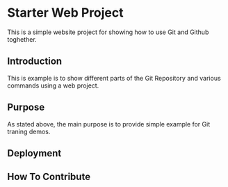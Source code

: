 # Starter Web Project
This is a simple website project for showing how to use Git and Github toghether.
## Introduction
This is example is to show different parts of the Git Repository and various commands using a web project.
## Purpose
As stated above, the main purpose is to provide simple example for Git traning demos.
## Deployment
## How To Contribute
